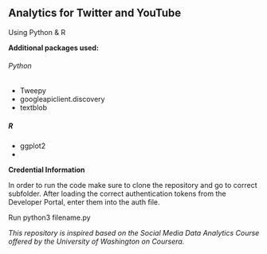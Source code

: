 ## Analytics for Twitter and YouTube 
Using Python & R

**Additional packages used:**
###### Python 
- Tweepy 
- googleapiclient.discovery
- textblob 
##### R
- ggplot2
- 

 **Credential Information**

In order to run the code make sure to clone the repository and go to correct subfolder. 
After loading the correct authentication tokens from the Developer Portal, enter them into the auth file.

Run python3 filename.py


*This repository is inspired based on the Social Media Data Analytics Course offered by the University of Washington on Coursera.* 
